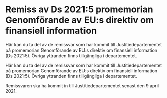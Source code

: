 # Remiss av Ds 2021:5 promemorian Genomförande av EU:s direktiv om finansiell information

Här kan du ta del av de remissvar som har kommit till Justitiedepartementet på promemorian Genomförande av EU:s direktiv om finansiell information (Ds 2021:5). Övriga yttranden finns tillgängliga i departementet.

Här kan du ta del av de remissvar som har kommit till Justitiedepartementet på promemorian Genomförande av EU:s direktiv om finansiell information (Ds 2021:5). Övriga yttranden finns tillgängliga i departementet.

Remissvaren ska ha kommit in till Justitiedepartementet senast den 9 april 2021.

